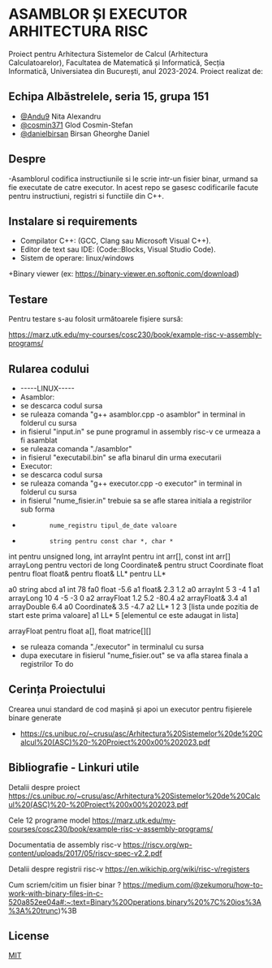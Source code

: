 
# ASAMBLOR ȘI EXECUTOR ARHITECTURA RISC
  Proiect pentru Arhitectura Sistemelor de Calcul (Arhitectura Calculatoarelor), Facultatea de Matematică și Informatică, Secția Informatică, Universiatea din București, anul 2023-2024.
  Proiect realizat de:



## Echipa Albăstrelele, seria 15, grupa 151

- [@Andu9](https://github.com/Andu9) Nita Alexandru
- [@cosmin371](https://github.com/cosmin371) Glod Cosmin-Stefan
- [@danielbirsan](https://github.com/danielbirsan) Birsan Gheorghe Daniel

## Despre
-Asamblorul codifica instructiunile si le scrie intr-un fisier binar, urmand sa fie executate de catre executor. In acest repo se gasesc codificarile facute pentru instructiuni, registri si functiile din C++.


##  Instalare si requirements

- Compilator C++: (GCC, Clang sau Microsoft Visual C++).
- Editor de text sau IDE: (Code::Blocks, Visual Studio Code).
- Sistem de operare: linux/windows

+Binary viewer (ex: https://binary-viewer.en.softonic.com/download)


## Testare

Pentru testare s-au folosit următoarele fișiere sursă:

https://marz.utk.edu/my-courses/cosc230/book/example-risc-v-assembly-programs/


## Rularea codului
- -----LINUX-----
- Asamblor:
- se descarca codul sursa
- se ruleaza comanda "g++ asamblor.cpp -o asamblor" in terminal in folderul cu sursa
- in fisierul "input.in" se pune programul in assembly risc-v ce urmeaza a fi asamblat
- se ruleaza comanda "./asamblor"
- in fisierul "executabil.bin" se afla binarul din urma executarii
- Executor:
- se descarca codul sursa
- se ruleaza comanda "g++ executor.cpp -o executor" in terminal in folderul cu sursa
- in fisierul "nume_fisier.in" trebuie sa se afle starea initiala a registrilor sub forma
-             nume_registru tipul_de_date valoare
-             string pentru const char *, char *
int pentru unsigned long, int 
arrayInt pentru int arr[], const int arr[]
arrayLong pentru vectori de long
Coordinate& pentru struct Coordinate
float pentru float
float& pentru float&
LL* pentru LL* 

a0 string abcd
a1 int 78
fa0 float -5.6
a1 float& 2.3 1.2
a0 arrayInt 5 3 -4 1
a1 arrayLong 10 4 -5 -3 0
a2 arrayFloat 1.2 5.2 -80.4
a2 arrayFloat& 3.4
a1 arrayDouble 6.4
a0 Coordinate& 3.5 -4.7
a2 LL* 1 2 3 [lista unde pozitia de start este prima valoare]
a1 LL* 5 [elementul ce este adaugat in lista]


arrayFloat pentru float a[], float matrice[][]
- se ruleaza comanda "./executor" in terminalul cu sursa
- dupa executare in fisierul "nume_fisier.out" se va afla starea finala a registrilor
To do


## Cerința Proiectului
 Crearea unui standard de cod mașină și apoi un executor pentru fișierele binare generate
- https://cs.unibuc.ro/~crusu/asc/Arhitectura%20Sistemelor%20de%20Calcul%20(ASC)%20-%20Proiect%200x00%202023.pdf

## Bibliografie - Linkuri utile

Detalii despre proiect
https://cs.unibuc.ro/~crusu/asc/Arhitectura%20Sistemelor%20de%20Calcul%20(ASC)%20-%20Proiect%200x00%202023.pdf

Cele 12 programe model
https://marz.utk.edu/my-courses/cosc230/book/example-risc-v-assembly-programs/

Documentatia de assembly risc-v
https://riscv.org/wp-content/uploads/2017/05/riscv-spec-v2.2.pdf

Detalii despre registrii risc-v
https://en.wikichip.org/wiki/risc-v/registers

Cum scriem/citim un fisier binar ?
https://medium.com/@zekumoru/how-to-work-with-binary-files-in-c-520a852ee04a#:~:text=Binary%20Operations,binary%20%7C%20ios%3A%3A%20trunc)%3B

## License

[MIT](https://choosealicense.com/licenses/mit/)

